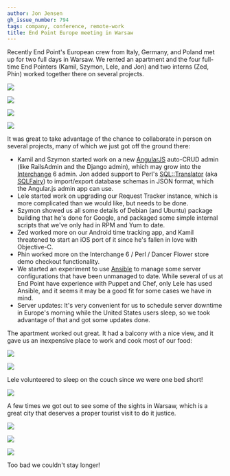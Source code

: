 ```yaml
---
author: Jon Jensen
gh_issue_number: 794
tags: company, conference, remote-work
title: End Point Europe meeting in Warsaw
---
```


Recently End Point's European crew from Italy, Germany, and Poland met up for two full days in Warsaw. We rented an apartment and the four full-time End Pointers (Kamil, Szymon, Lele, and Jon) and two interns (Zed, Phin) worked together there on several projects.

<a href="/blog/2013/05/07/end-point-europe-meeting-in-warsaw/image-0-big.jpeg" imageanchor="1"><img border="0" src="/blog/2013/05/07/end-point-europe-meeting-in-warsaw/image-0.jpeg"/></a>

<a href="/blog/2013/05/07/end-point-europe-meeting-in-warsaw/image-1-big.jpeg" imageanchor="1"><img border="0" src="/blog/2013/05/07/end-point-europe-meeting-in-warsaw/image-1.jpeg"/></a>

<a href="/blog/2013/05/07/end-point-europe-meeting-in-warsaw/image-2-big.jpeg" imageanchor="1"><img border="0" src="/blog/2013/05/07/end-point-europe-meeting-in-warsaw/image-2.jpeg"/></a>

<a href="/blog/2013/05/07/end-point-europe-meeting-in-warsaw/image-3-big.jpeg" imageanchor="1"><img border="0" src="/blog/2013/05/07/end-point-europe-meeting-in-warsaw/image-3.jpeg"/></a>

It was great to take advantage of the chance to collaborate in person on several projects, many of which we just got off the ground there:

- Kamil and Szymon started work on a new [AngularJS](http://angularjs.org/) auto-CRUD admin (like RailsAdmin and the Django admin), which may grow into the [Interchange](http://www.icdevgroup.org/) 6 admin. Jon added support to Perl's [SQL::Translator](https://metacpan.org/module/FREW/SQL-Translator-0.11016/lib/SQL/Translator.pm) (aka [SQLFairy](http://sqlfairy.sourceforge.net/)) to import/export database schemas in JSON format, which the Angular.js admin app can use.
- Lele started work on upgrading our Request Tracker instance, which is more complicated than we would like, but needs to be done.
- Szymon showed us all some details of Debian (and Ubuntu) package building that he's done for Google, and packaged some simple internal scripts that we've only had in RPM and Yum to date.
- Zed worked more on our Android time tracking app, and Kamil threatened to start an iOS port of it since he's fallen in love with Objective-C.
- Phin worked more on the Interchange 6 / Perl / Dancer Flower store demo checkout functionality.
- We started an experiment to use [Ansible](http://ansible.cc/) to manage some server configurations that have been unmanaged to date. While several of us at End Point have experience with Puppet and Chef, only Lele has used Ansible, and it seems it may be a good fit for some cases we have in mind.
- Server updates: It's very convenient for us to schedule server downtime in Europe's morning while the United States users sleep, so we took advantage of that and got some updates done.

The apartment worked out great. It had a balcony with a nice view, and it gave us an inexpensive place to work and cook most of our food:

<a href="/blog/2013/05/07/end-point-europe-meeting-in-warsaw/image-4-big.jpeg" imageanchor="1"><img border="0" src="/blog/2013/05/07/end-point-europe-meeting-in-warsaw/image-4.jpeg"/></a>

<a href="/blog/2013/05/07/end-point-europe-meeting-in-warsaw/image-5-big.jpeg" imageanchor="1"><img border="0" src="/blog/2013/05/07/end-point-europe-meeting-in-warsaw/image-5.jpeg"/></a>

Lele volunteered to sleep on the couch since we were one bed short!

<a href="/blog/2013/05/07/end-point-europe-meeting-in-warsaw/image-6-big.jpeg" imageanchor="1"><img border="0" src="/blog/2013/05/07/end-point-europe-meeting-in-warsaw/image-6.jpeg"/></a>

A few times we got out to see some of the sights in Warsaw, which is a great city that deserves a proper tourist visit to do it justice.

<a href="/blog/2013/05/07/end-point-europe-meeting-in-warsaw/image-7-big.jpeg" imageanchor="1"><img border="0" src="/blog/2013/05/07/end-point-europe-meeting-in-warsaw/image-7.jpeg"/></a>

<a href="/blog/2013/05/07/end-point-europe-meeting-in-warsaw/image-8-big.jpeg" imageanchor="1"><img border="0" src="/blog/2013/05/07/end-point-europe-meeting-in-warsaw/image-8.jpeg"/></a>

<a href="/blog/2013/05/07/end-point-europe-meeting-in-warsaw/image-9-big.jpeg" imageanchor="1"><img border="0" src="/blog/2013/05/07/end-point-europe-meeting-in-warsaw/image-9.jpeg"/></a>

Too bad we couldn't stay longer!
